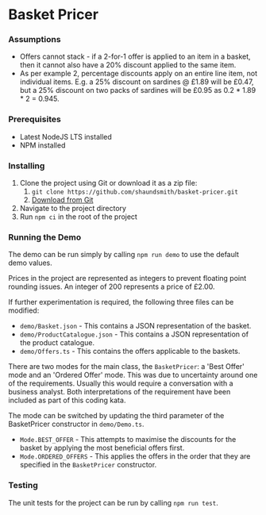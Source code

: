 # Basket Pricer

### Assumptions
* Offers cannot stack - if a 2-for-1 offer is applied to an item in a basket, then it cannot also have a 20% discount applied to the same item.
* As per example 2, percentage discounts apply on an entire line item, not individual items. E.g. a 25% discount on sardines @ £1.89 will be £0.47, but a 25% discount on two packs of sardines will be £0.95 as 0.2 * 1.89 * 2 = 0.945.

### Prerequisites

* Latest NodeJS LTS installed
* NPM installed

### Installing

1. Clone the project using Git or download it as a zip file:
   1. `git clone https://github.com/shaundsmith/basket-pricer.git`
   2. [Download from Git](https://github.com/shaundsmith/basket-pricer/archive/refs/heads/main.zip) 
2. Navigate to the project directory
3. Run `npm ci` in the root of the project

### Running the Demo

The demo can be run simply by calling `npm run demo` to use the default demo values.

Prices in the project are represented as integers to prevent floating point rounding issues. An integer of 200 represents a price of £2.00.

If further experimentation is required, the following three files can be modified:
* `demo/Basket.json` - This contains a JSON representation of the basket.
* `demo/ProductCatalogue.json` - This contains a JSON representation of the product catalogue.
* `demo/Offers.ts` - This contains the offers applicable to the baskets.

There are two modes for the main class, the `BasketPricer`: a 'Best Offer' mode and an 'Ordered Offer' mode. This was due to uncertainty around one of the requirements. Usually this would require a conversation with a business analyst. Both interpretations of the requirement have been included as part of this coding kata.

The mode can be switched by updating the third parameter of the BasketPricer constructor in `demo/Demo.ts`.
* `Mode.BEST_OFFER` - This attempts to maximise the discounts for the basket by applying the most beneficial offers first.
* `Mode.ORDERED_OFFERS` - This applies the offers in the order that they are specified in the `BasketPricer` constructor.

### Testing

The unit tests for the project can be run by calling `npm run test`.